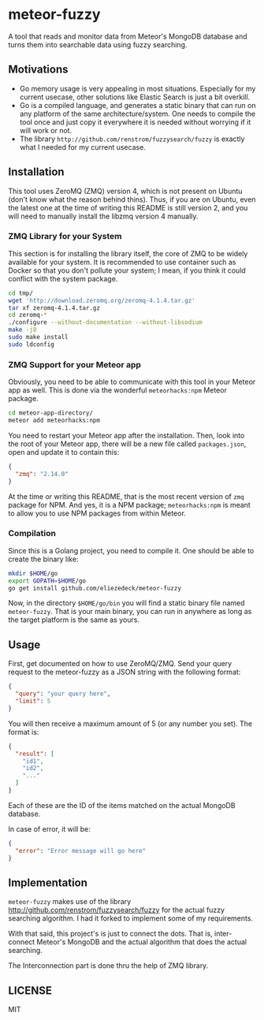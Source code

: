 # meteor-fuzzy
A tool that reads and monitor data from Meteor's MongoDB database and turns them
into searchable data using fuzzy searching.

## Motivations

- Go memory usage is very appealing in most situations. Especially for my current
  usecase, other solutions like Elastic Search is just a bit overkill.
- Go is a compiled language, and generates a static binary that can run on any
  platform of the same architecture/system. One needs to compile the tool once
  and just copy it everywhere it is needed without worrying if it will work or
  not.
- The library `http://github.com/renstrom/fuzzysearch/fuzzy` is exactly what I
  needed for my current usecase.

## Installation
This tool uses ZeroMQ (ZMQ) version 4, which is not present on Ubuntu (don't know
what the reason behind thins). Thus, if you are on Ubuntu, even the latest one at
the time of writing this README is still version 2, and you will need to manually
install the libzmq version 4 manually.

### ZMQ Library for your System
This section is for installing the library itself, the core of ZMQ to be widely
available for your system. It is recommended to use container such as Docker so
that you don't pollute your system; I mean, if you think it could conflict with
the system package.

```sh
cd tmp/
wget 'http://download.zeromq.org/zeromq-4.1.4.tar.gz'
tar xf zeromq-4.1.4.tar.gz
cd zeromq-*
./configure --without-documentation --without-libsodium
make -j8
sudo make install
sudo ldconfig
```

### ZMQ Support for your Meteor app
Obviously, you need to be able to communicate with this tool in your Meteor app
as well. This is done via the wonderful `meteorhacks:npm` Meteor package.

```sh
cd meteor-app-directory/
meteor add meteorhacks:npm
```

You need to restart your Meteor app after the installation. Then, look into the
root of your Meteor app, there will be a new file called `packages.json`, open
and update it to contain this:

```json
{
  "zmq": "2.14.0"
}
```

At the time or writing this README, that is the most recent version of `zmq`
package for NPM. And yes, it is a NPM package; `meteorhacks:npm` is meant to
allow you to use NPM packages from within Meteor.

### Compilation
Since this is a Golang project, you need to compile it. One should be able to create the binary like:

```sh
mkdir $HOME/go
export GOPATH=$HOME/go
go get install github.com/eliezedeck/meteor-fuzzy
```

Now, in the directory `$HOME/go/bin` you will find a static binary file named `meteor-fuzzy`. That is your main binary, you can run in anywhere as long as the target platform is the same as yours.

## Usage
First, get documented on how to use ZeroMQ/ZMQ. Send your query request to the meteor-fuzzy as a JSON string with the following format:

```json
{
  "query": "your query here",
  "limit": 5
}
```

You will then receive a maximum amount of 5 (or any number you set). The format is:

```json
{
  "result": [
    "id1",
    "id2",
    "..."
  ]
}
```

Each of these are the ID of the items matched on the actual MongoDB database.

In case of error, it will be:

```json
{
  "error": "Error message will go here"
}
```

## Implementation
`meteor-fuzzy` makes use of the library http://github.com/renstrom/fuzzysearch/fuzzy
for the actual fuzzy searching algorithm. I had it forked to implement some of my requirements.

With that said, this project's is just to connect the dots. That is, inter-connect
Meteor's MongoDB and the actual algorithm that does the actual searching.

The Interconnection part is done thru the help of ZMQ library.

## LICENSE
MIT
